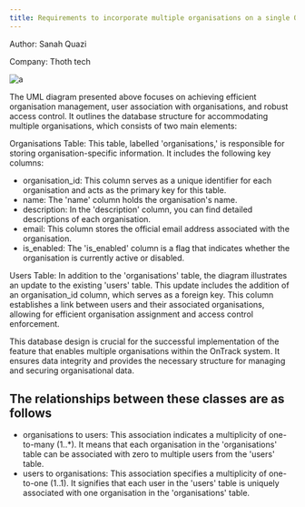 ```yaml
---
title: Requirements to incorporate multiple organisations on a single OnTrack server – UML Design
---
```


Author: Sanah Quazi

Company: Thoth tech

![a](uml.png)

The UML diagram presented above focuses on achieving efficient organisation
management, user association with organisations, and robust access control.
It outlines the database structure for
accommodating multiple organisations, which consists of two main elements:

Organisations Table: This table, labelled 'organisations,' is responsible for storing
organisation-specific information. It includes the following key columns:

- organisation_id: This column serves as a unique identifier for each
  organisation and acts as the primary key for this table.
- name: The 'name' column holds the organisation's name.
- description: In the 'description' column, you can find detailed
  descriptions of each organisation.
- email: This column stores the official email address associated with the organisation.
- is_enabled: The 'is_enabled' column is a flag that indicates whether the
  organisation is currently active or disabled.

Users Table: In addition to the 'organisations' table, the diagram illustrates
an update to the existing 'users' table. This update includes the addition
of an organisation_id column, which serves as a foreign key. This column
establishes a link between users and their associated organisations,
allowing for efficient organisation assignment and access control enforcement.

This database design is crucial for the successful implementation of the
feature that enables multiple organisations within the OnTrack system. It
ensures data integrity and provides the necessary structure for managing
and securing organisational data.

## The relationships between these classes are as follows

- organisations to users: This association indicates a multiplicity of
  one-to-many (1..\*). It means that each organisation in the 'organisations'
  table can be associated with zero to multiple users from the 'users' table.
- users to organisations: This association specifies a multiplicity of
  one-to-one (1..1). It signifies that each user in the 'users' table is
  uniquely associated with one organisation in the
  'organisations' table.

